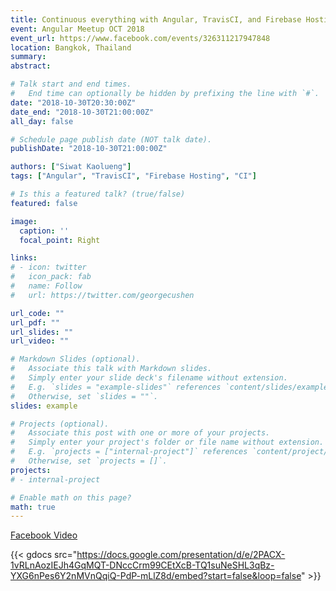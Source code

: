 ```yaml
---
title: Continuous everything with Angular, TravisCI, and Firebase Hosting 
event: Angular Meetup OCT 2018
event_url: https://www.facebook.com/events/326311217947848
location: Bangkok, Thailand
summary: 
abstract: 

# Talk start and end times.
#   End time can optionally be hidden by prefixing the line with `#`.
date: "2018-10-30T20:30:00Z"
date_end: "2018-10-30T21:00:00Z"
all_day: false

# Schedule page publish date (NOT talk date).
publishDate: "2018-10-30T21:00:00Z"

authors: ["Siwat Kaolueng"]
tags: ["Angular", "TravisCI", "Firebase Hosting", "CI"]

# Is this a featured talk? (true/false)
featured: false

image:
  caption: ''
  focal_point: Right

links:
# - icon: twitter
#   icon_pack: fab
#   name: Follow
#   url: https://twitter.com/georgecushen

url_code: ""
url_pdf: ""
url_slides: ""
url_video: ""

# Markdown Slides (optional).
#   Associate this talk with Markdown slides.
#   Simply enter your slide deck's filename without extension.
#   E.g. `slides = "example-slides"` references `content/slides/example-slides.md`.
#   Otherwise, set `slides = ""`.
slides: example

# Projects (optional).
#   Associate this post with one or more of your projects.
#   Simply enter your project's folder or file name without extension.
#   E.g. `projects = ["internal-project"]` references `content/project/deep-learning/index.md`.
#   Otherwise, set `projects = []`.
projects:
# - internal-project

# Enable math on this page?
math: true
---
```


[Facebook Video](https://www.facebook.com/oddsteam/videos/1032265250267571)

{{< gdocs src="https://docs.google.com/presentation/d/e/2PACX-1vRLnAozIEJh4GqMQT-DNccCrm99CEtXcB-TQ1suNeSHL3qBz-YXG6nPes6Y2nMVnQqiQ-PdP-mLlZ8d/embed?start=false&loop=false" >}}
